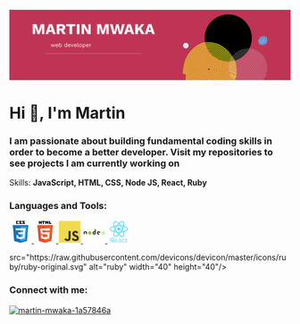 ![](https://github.com/Temceo/Temceo/blob/main/LinkedIn%20Cover%201584x396%20px.png)
<h1>Hi 👋, I'm Martin</h1>
<h3>I am passionate about building fundamental coding skills in order to become a better developer.  Visit my repositories to see projects I am currently working on </h3>

Skills: **JavaScript, HTML, CSS, Node JS, React, Ruby**

<h3 align="left">Languages and Tools:</h3>
<p align="left"> <a href="https://www.w3schools.com/css/" target="_blank" rel="noreferrer"> <img src="https://raw.githubusercontent.com/devicons/devicon/master/icons/css3/css3-original-wordmark.svg" alt="css3" width="40" height="40"/> </a> <a href="https://www.w3.org/html/" target="_blank" rel="noreferrer"> <img src="https://raw.githubusercontent.com/devicons/devicon/master/icons/html5/html5-original-wordmark.svg" alt="html5" width="40" height="40"/> </a> <a href="https://developer.mozilla.org/en-US/docs/Web/JavaScript" target="_blank" rel="noreferrer"> <img src="https://raw.githubusercontent.com/devicons/devicon/master/icons/javascript/javascript-original.svg" alt="javascript" width="40" height="40"/> </a> <a href="https://nodejs.org" target="_blank" rel="noreferrer"> <img src="https://raw.githubusercontent.com/devicons/devicon/master/icons/nodejs/nodejs-original-wordmark.svg" alt="nodejs" width="40" height="40"/> </a> <a href="https://reactjs.org/" target="_blank" rel="noreferrer"> <img src="https://raw.githubusercontent.com/devicons/devicon/master/icons/react/react-original-wordmark.svg" alt="react" width="40" height="40"/> </a></p>
src="https://raw.githubusercontent.com/devicons/devicon/master/icons/ruby/ruby-original.svg" alt="ruby" width="40" height="40"/>

<h3 align="left">Connect with me:</h3>
<p align="left">
<a href="https://linkedin.com/in/martin-mwaka-1a57846a" target="blank"><img align="center" src="https://raw.githubusercontent.com/rahuldkjain/github-profile-readme-generator/master/src/images/icons/Social/linked-in-alt.svg" alt="martin-mwaka-1a57846a" height="30" width="40" /></a>
</p>




